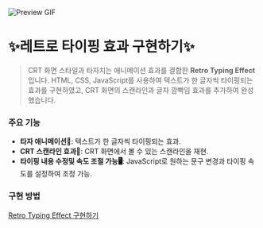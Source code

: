 ![Preview GIF](https://raw.githubusercontent.com/leeboa2005/Retro_Typing_Effect/main/assets/preview.gif)

# ✨레트로 타이핑 효과 구현하기✨

> CRT 화면 스타일과 타자치는 애니메이션 효과를 결합한 **Retro Typing Effect**입니다. HTML, CSS, JavaScript를 사용하여 텍스트가 한 글자씩 타이핑되는 효과를 구현하였고, CRT 화면의 스캔라인과 글자 깜빡임 효과를 추가하여 완성 했습니다.

### 주요 기능

-   **타자 애니메이션🎨**: 텍스트가 한 글자씩 타이핑되는 효과.
-   **CRT 스캔라인 효과📄**: CRT 화면에서 볼 수 있는 스캔라인을 재현.
-   **타이핑 내용 수정및 속도 조절 가능🖥️**: JavaScript로 원하는 문구 변경과 타이핑 속도를 설정하여 조정 가능.

### 구현 방법

[Retro Typing Effect 구현하기](https://velog.io/@leeboa2003/%EC%95%A0%EB%8B%88%EB%A9%94%EC%9D%B4%EC%85%98Retro-Typing-Effect-%EA%B5%AC%ED%98%84%ED%95%98%EA%B8%B0)
